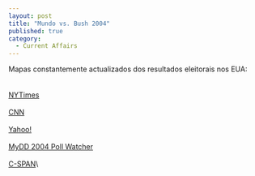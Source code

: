 ```yaml
---
layout: post
title: "Mundo vs. Bush 2004"
published: true
category:
  - Current Affairs
---
```


Mapas constantemente actualizados dos resultados eleitorais nos EUA:\
\
\
[NYTimes]\
\
[CNN]\
\
[Yahoo!]\
\
[MyDD 2004 Poll Watcher]\
\
[C-SPAN]\

  [NYTimes]: http://www.nytimes.com/packages/html/politics/2004_ELECTIONRESULTS_GRAPHIC/
  [CNN]: http://www.cnn.com/ELECTION/2004/pages/results/president/
  [Yahoo!]: http://news.yahoo.com/electionresults
  [MyDD 2004 Poll Watcher]: http://www.mydd.com/popup.html
  [C-SPAN]: http://network.ap.org/dynamic/files/specials/election_night_2004/us_map_govsenhouse/index.html?SITE=CSPANELN&SECTION=POLITICS&reload=true
